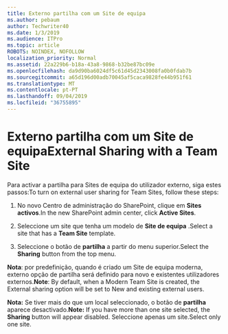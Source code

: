 ```yaml
---
title: Externo partilha com um Site de equipa
ms.author: pebaum
author: Techwriter40
ms.date: 1/3/2019
ms.audience: ITPro
ms.topic: article
ROBOTS: NOINDEX, NOFOLLOW
localization_priority: Normal
ms.assetid: 22a229b6-b18a-43a8-9868-b32be87bc09e
ms.openlocfilehash: da9d90ba6024df5c61d45d2343008fa0b0fdab7b
ms.sourcegitcommit: a65d196d00adb70045af5caca9828fe44b951f61
ms.translationtype: MT
ms.contentlocale: pt-PT
ms.lasthandoff: 09/04/2019
ms.locfileid: "36755895"
---
```

# <a name="external-sharing-with-a-team-site"></a><span data-ttu-id="44d18-102">Externo partilha com um Site de equipa</span><span class="sxs-lookup"><span data-stu-id="44d18-102">External Sharing with a Team Site</span></span>

<span data-ttu-id="44d18-103">Para activar a partilha para Sites de equipa do utilizador externo, siga estes passos:</span><span class="sxs-lookup"><span data-stu-id="44d18-103">To turn on external user sharing for Team Sites, follow these steps:</span></span> 
  
1. <span data-ttu-id="44d18-104">No novo Centro de administração do SharePoint, clique em **Sites activos**.</span><span class="sxs-lookup"><span data-stu-id="44d18-104">In the new SharePoint admin center, click **Active Sites**.</span></span>
  
2. <span data-ttu-id="44d18-105">Seleccione um site que tenha um modelo de **Site de equipa** .</span><span class="sxs-lookup"><span data-stu-id="44d18-105">Select a site that has a **Team Site** template.</span></span> 
  
3. <span data-ttu-id="44d18-106">Seleccione o botão de **partilha** a partir do menu superior.</span><span class="sxs-lookup"><span data-stu-id="44d18-106">Select the **Sharing** button from the top menu.</span></span> 
  
 <span data-ttu-id="44d18-107">**Nota**: por predefinição, quando é criado um Site de equipa moderna, externo opção de partilha será definido para novo e existentes utilizadores externos.</span><span class="sxs-lookup"><span data-stu-id="44d18-107">**Note**: By default, when a Modern Team Site is created, the External sharing option will be set to New and existing external users.</span></span> 
  
 <span data-ttu-id="44d18-108">**Nota:** Se tiver mais do que um local seleccionado, o botão de **partilha** aparece desactivado.</span><span class="sxs-lookup"><span data-stu-id="44d18-108">**Note:** If you have more than one site selected, the **Sharing** button will appear disabled.</span></span> <span data-ttu-id="44d18-109">Seleccione apenas um site.</span><span class="sxs-lookup"><span data-stu-id="44d18-109">Select only one site.</span></span> 
  

